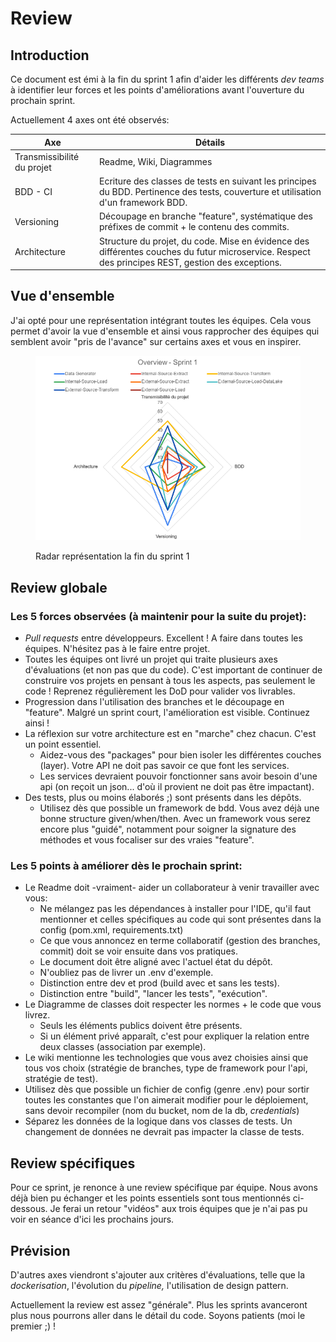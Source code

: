 # Review

## Introduction

Ce document est émi à la fin du sprint 1 afin d'aider les différents _dev teams_ à identifier leur forces et les points d'améliorations avant l'ouverture du prochain sprint.

Actuellement 4 axes ont été observés:

| Axe                        | Détails                                                                                                                                           |
| -------------------------- | ------------------------------------------------------------------------------------------------------------------------------------------------- |
| Transmissibilité du projet | Readme, Wiki, Diagrammes                                                                                                                          |
| BDD - CI                   | Ecriture des classes de tests en suivant les principes du BDD. Pertinence des tests, couverture et utilisation d'un framework BDD.                |
| Versioning                 | Découpage en branche "feature", systématique des préfixes de commit + le contenu des commits.                                                     |
| Architecture               | Structure du projet, du code. Mise en évidence des différentes couches du futur microservice. Respect des principes REST, gestion des exceptions. |

## Vue d'ensemble

J'ai opté pour une représentation intégrant toutes les équipes. Cela vous permet d'avoir la vue d'ensemble et ainsi vous rapprocher des équipes qui semblent avoir "pris de l'avance" sur certains axes et vous en inspirer.



<figure><img src="../../../../../.gitbook/assets/radarSprint01.png" alt=""><figcaption><p>Radar représentation la fin du sprint 1</p></figcaption></figure>

## Review globale

### Les 5 forces observées (à maintenir pour la suite du projet):

* _Pull requests_ entre développeurs. Excellent ! A faire dans toutes les équipes. N'hésitez pas à le faire entre projet.
* Toutes les équipes ont livré un projet qui traite plusieurs axes d'évaluations (et non pas que du code). C'est important de continuer de construire vos projets en pensant à tous les aspects, pas seulement le code ! Reprenez régulièrement les DoD pour valider vos livrables.
* Progression dans l'utilisation des branches et le découpage en "feature". Malgré un sprint court, l'amélioration est visible. Continuez ainsi !
* La réflexion sur votre architecture est en "marche" chez chacun. C'est un point essentiel.
  * Aidez-vous des "packages" pour bien isoler les différentes couches (layer). Votre API ne doit pas savoir ce que font les services.
  * Les services devraient pouvoir fonctionner sans avoir besoin d'une api (on reçoit un json... d'où il provient ne doit pas être impactant).
* Des tests, plus ou moins élaborés ;) sont présents dans les dépôts.
  * Utilisez dès que possible un framework de bdd. Vous avez déjà une bonne structure given/when/then. Avec un framework vous serez encore plus "guidé", notamment pour soigner la signature des méthodes et vous focaliser sur des vraies "feature".

### Les 5 points à améliorer dès le prochain sprint:

* Le Readme doit -vraiment- aider un collaborateur à venir travailler avec vous:
  * Ne mélangez pas les dépendances à installer pour l'IDE, qu'il faut mentionner et celles spécifiques au code qui sont présentes dans la config (pom.xml, requirements.txt)
  * Ce que vous annoncez en terme collaboratif (gestion des branches, commit) doit se voir ensuite dans vos pratiques.
  * Le document doit être aligné avec l'actuel état du dépôt.
  * N'oubliez pas de livrer un .env d'exemple.
  * Distinction entre dev et prod (build avec et sans les tests).
  * Distinction entre "build", "lancer les tests", "exécution".
* Le Diagramme de classes doit respecter les normes + le code que vous livrez.
  * Seuls les éléments publics doivent être présents.
  * Si un élément privé apparaît, c'est pour expliquer la relation entre deux classes (association par exemple).
* Le wiki mentionne les technologies que vous avez choisies ainsi que tous vos choix (stratégie de branches, type de framework pour l'api, stratégie de test).
* Utilisez dès que possible un fichier de config (genre .env) pour sortir toutes les constantes que l'on aimerait modifier pour le déploiement, sans devoir recompiler (nom du bucket, nom de la db, _credentials_)
* Séparez les données de la logique dans vos classes de tests. Un changement de données ne devrait pas impacter la classe de tests.

## Review spécifiques

Pour ce sprint, je renonce à une review spécifique par équipe. Nous avons déjà bien pu échanger et les points essentiels sont tous mentionnés ci-dessous. Je ferai un retour "vidéos" aux trois équipes que je n'ai pas pu voir en séance d'ici les prochains jours.

## Prévision

D'autres axes viendront s'ajouter aux critères d'évaluations, telle que la _dockerisation_, l'évolution du _pipeline,_  l'utilisation de design pattern.

Actuellement la review est assez "générale". Plus les sprints avanceront plus nous pourrons aller dans le détail du code. Soyons patients (moi le premier ;) !
